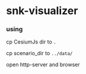 

# snk-visualizer



### using

cp CesiumJs dir to `.`

cp scenario_dir to `../data/`

open http-server and browser 







